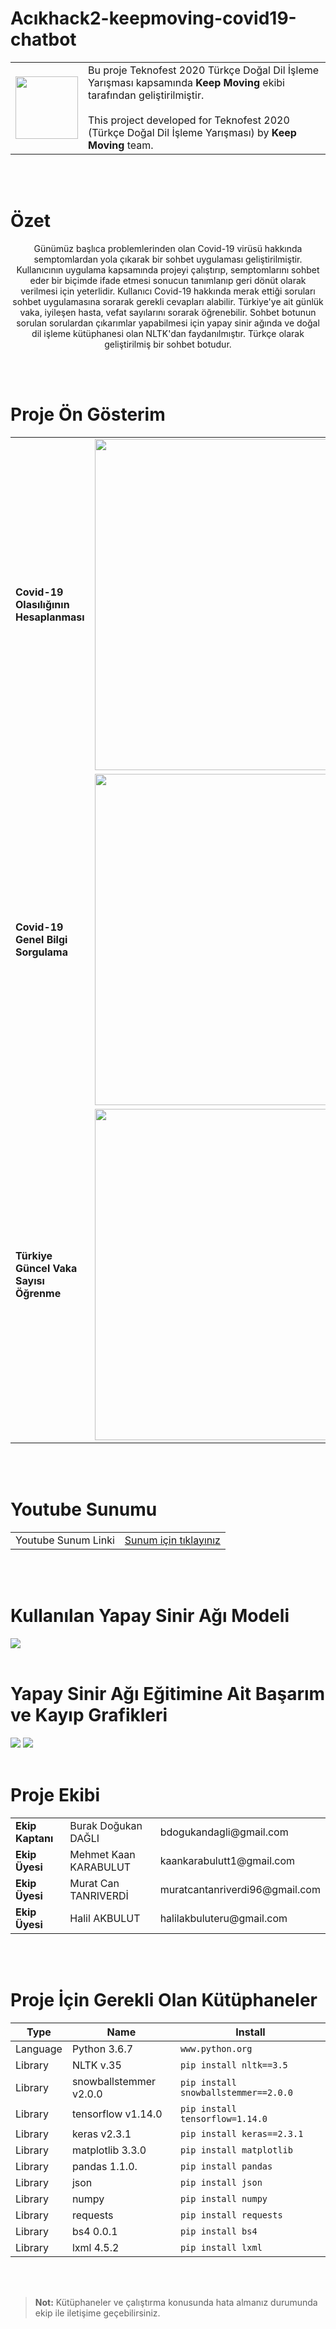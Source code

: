 # Acıkhack2-keepmoving-covid19-chatbot

<table border="0" cellspacing="0" cellpadding="0" margin-left="auto" margin-right="auto" >
  <tr>
    <td valign="center"> <img src="images/logo.png" border="0" width="100px"> </td>
    <td valign="top">
     Bu proje Teknofest 2020 Türkçe Doğal Dil İşleme Yarışması kapsamında <b>Keep Moving</b> ekibi tarafından geliştirilmiştir.
    <br/><br/>
     This project developed for Teknofest 2020 (Türkçe Doğal Dil İşleme Yarışması) by <b>Keep Moving</b> team.
    </td>
  </tr>
</table>
<br/> <br/>

# Özet
<p style="text-align:center;"> Günümüz başlıca problemlerinden olan Covid-19 virüsü hakkında semptomlardan yola çıkarak bir sohbet uygulaması geliştirilmiştir. Kullanıcının uygulama kapsamında projeyi çalıştırıp, semptomlarını sohbet eder bir biçimde ifade etmesi sonucun tanımlanıp geri dönüt olarak verilmesi için yeterlidir. Kullanıcı Covid-19 hakkında merak ettiği soruları sohbet uygulamasına sorarak gerekli cevapları alabilir. Türkiye'ye ait günlük vaka, iyileşen hasta, vefat sayılarını sorarak öğrenebilir. Sohbet botunun sorulan sorulardan çıkarımlar yapabilmesi için yapay sinir ağında ve doğal dil işleme kütüphanesi olan NLTK'dan faydanılmıştır. Türkçe olarak geliştirilmiş bir sohbet botudur.
</p>
<br/> <br/>

# Proje Ön Gösterim
<table width="500" border="0" cellspacing="0" cellpadding="0" margin-left="auto" margin-right="auto">
  <tr>
    <td valign="center">
     <b>Covid-19 Olasılığının Hesaplanması</b>
    </td>
    <td valign="center"> <img src="images/covidScore.gif" border="0" width="520px" height="530px"> </td>
  </tr>
  <tr>
    <td valign="center">
     <b>Covid-19 Genel Bilgi Sorgulama</b>
    </td>
    <td valign="center"> <img src="images/covidBilgiler.gif" border="0" width="530px" height="530px"> </td>
  </tr>
  <tr>
    <td valign="center">
     <b>Türkiye Güncel Vaka Sayısı Öğrenme</b>
    </td>
    <td valign="center"> <img src="images/covidVakaSayisi.gif" border="0" width="530px" height="530px"> </td>
  </tr>
</table>
<br/> <br/>

# Youtube Sunumu
<table border="0" cellspacing="0" cellpadding="0" margin-left="auto" margin-right="auto" >
  <tr>
    <td valign="center">Youtube Sunum Linki </td>
    <td valign="center"><a href="https://www.youtube.com/" target="_blank"> Sunum için tıklayınız </a></td>
  </tr>
</table>
<br/> <br/>

# Kullanılan Yapay Sinir Ağı Modeli
<img src="images/network.png">
<br/> <br/>

# Yapay Sinir Ağı Eğitimine Ait Başarım ve Kayıp Grafikleri
<img src="images/egitimBasarim.jpg">
<img src="images/egitimKayip.jpg">
<br/> <br/>

# Proje Ekibi
<table border="0" cellspacing="0" cellpadding="0" margin-left="auto" margin-right="auto" >
  <tr>
    <td valign="center"> <b> Ekip Kaptanı </b> </td>
    <td valign="center"> Burak Doğukan DAĞLI</td>
    <td valign="center"> bdogukandagli@gmail.com </td>
  </tr>
  <tr>
    <td valign="center"> <b> Ekip Üyesi </b> </td>
    <td valign="center"> Mehmet Kaan KARABULUT</td>
    <td valign="center"> kaankarabulutt1@gmail.com </td>
  </tr>
  <tr>
    <td valign="center"> <b> Ekip Üyesi </b> </td>
    <td valign="center"> Murat Can TANRIVERDİ </td>
    <td valign="center"> muratcantanriverdi96@gmail.com </td>
  </tr>
  <tr>
    <td valign="center"> <b> Ekip Üyesi </b> </td>
    <td valign="center"> Halil AKBULUT</td>
    <td valign="center"> halilakbuluteru@gmail.com </td>
  </tr>
</table>
<br/> <br/>

# Proje İçin Gerekli Olan Kütüphaneler
|    Type            |Name                          |Install                         |
|----------------|-------------------------------|-----------------------------|
|Language|    Python 3.6.7       |`www.python.org`      |
|Library|    NLTK v.35       |`pip install nltk==3.5`      |
|Library|    snowballstemmer v2.0.0       |`pip install snowballstemmer==2.0.0` |
|Library|    tensorflow v1.14.0       |`pip install tensorflow=1.14.0`      |
|Library|    keras v2.3.1       |`pip install keras==2.3.1`      |
|Library|    matplotlib 3.3.0   |`pip install matplotlib`      |
|Library|    pandas 1.1.0.      |`pip install pandas`      |
|Library|    json        |`pip install json`      |
|Library|    numpy       |`pip install numpy`      |
|Library|    requests    |`pip install requests`   |
|Library|    bs4 0.0.1   |`pip install bs4`        |
|Library|    lxml 4.5.2  |`pip install lxml`      |

<br/> <br/>
> **Not:** Kütüphaneler ve çalıştırma konusunda hata almanız durumunda ekip ile iletişime geçebilirsiniz.

